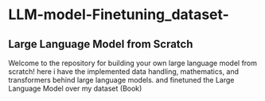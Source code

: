 # LLM-model-Finetuning_dataset-
## Large Language Model from Scratch

Welcome to the repository for building your own large language model from scratch! here i have the implemented data handling, mathematics, and transformers behind large language models. and finetuned the Large Language Model over my dataset (Book)
